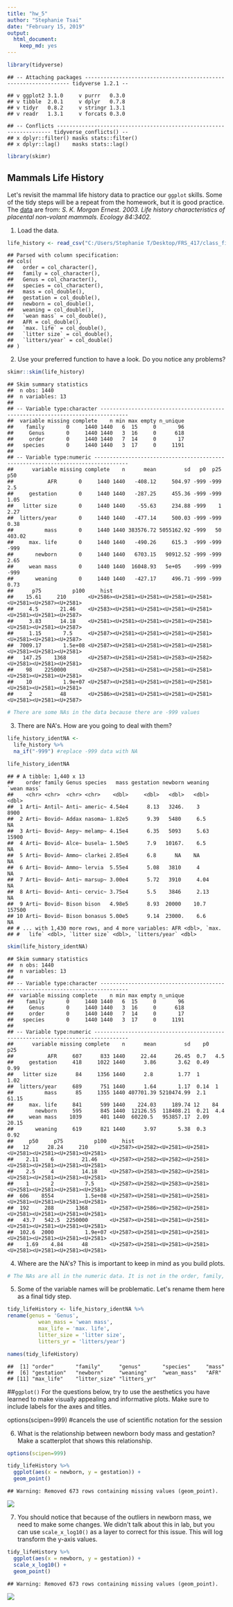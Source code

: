 ```yaml
---
title: "hw_5"
author: "Stephanie Tsai"
date: "February 15, 2019"
output: 
  html_document: 
    keep_md: yes
---
```


```r
library(tidyverse)
```

```
## -- Attaching packages ----------------------------------------------------------------- tidyverse 1.2.1 --
```

```
## v ggplot2 3.1.0     v purrr   0.3.0
## v tibble  2.0.1     v dplyr   0.7.8
## v tidyr   0.8.2     v stringr 1.3.1
## v readr   1.3.1     v forcats 0.3.0
```

```
## -- Conflicts -------------------------------------------------------------------- tidyverse_conflicts() --
## x dplyr::filter() masks stats::filter()
## x dplyr::lag()    masks stats::lag()
```

```r
library(skimr)
```
## Mammals Life History
Let's revisit the mammal life history data to practice our `ggplot` skills. Some of the tidy steps will be a repeat from the homework, but it is good practice. The [data](http://esapubs.org/archive/ecol/E084/093/) are from: *S. K. Morgan Ernest. 2003. Life history characteristics of placental non-volant mammals. Ecology 84:3402.*

1. Load the data.

```r
life_history <- read_csv("C:/Users/Stephanie T/Desktop/FRS_417/class_files-master/mammal_lifehistories_v2.csv")
```

```
## Parsed with column specification:
## cols(
##   order = col_character(),
##   family = col_character(),
##   Genus = col_character(),
##   species = col_character(),
##   mass = col_double(),
##   gestation = col_double(),
##   newborn = col_double(),
##   weaning = col_double(),
##   `wean mass` = col_double(),
##   AFR = col_double(),
##   `max. life` = col_double(),
##   `litter size` = col_double(),
##   `litters/year` = col_double()
## )
```


2. Use your preferred function to have a look. Do you notice any problems?

```r
skimr::skim(life_history)
```

```
## Skim summary statistics
##  n obs: 1440 
##  n variables: 13 
## 
## -- Variable type:character -------------------------------------------------------------------------------
##  variable missing complete    n min max empty n_unique
##    family       0     1440 1440   6  15     0       96
##     Genus       0     1440 1440   3  16     0      618
##     order       0     1440 1440   7  14     0       17
##   species       0     1440 1440   3  17     0     1191
## 
## -- Variable type:numeric ---------------------------------------------------------------------------------
##      variable missing complete    n      mean         sd   p0  p25     p50
##           AFR       0     1440 1440   -408.12     504.97 -999 -999    2.5 
##     gestation       0     1440 1440   -287.25     455.36 -999 -999    1.05
##   litter size       0     1440 1440    -55.63     234.88 -999    1    2.27
##  litters/year       0     1440 1440   -477.14     500.03 -999 -999    0.38
##          mass       0     1440 1440 383576.72 5055162.92 -999   50  403.02
##     max. life       0     1440 1440   -490.26     615.3  -999 -999 -999   
##       newborn       0     1440 1440   6703.15   90912.52 -999 -999    2.65
##     wean mass       0     1440 1440  16048.93   5e+05    -999 -999 -999   
##       weaning       0     1440 1440   -427.17     496.71 -999 -999    0.73
##      p75          p100     hist
##    15.61     210       <U+2586><U+2581><U+2581><U+2581><U+2581><U+2581><U+2587><U+2581>
##     4.5       21.46    <U+2583><U+2581><U+2581><U+2581><U+2581><U+2581><U+2581><U+2587>
##     3.83      14.18    <U+2581><U+2581><U+2581><U+2581><U+2581><U+2581><U+2581><U+2587>
##     1.15       7.5     <U+2587><U+2581><U+2581><U+2581><U+2581><U+2581><U+2581><U+2587>
##  7009.17       1.5e+08 <U+2587><U+2581><U+2581><U+2581><U+2581><U+2581><U+2581><U+2581>
##   147.25    1368       <U+2587><U+2581><U+2581><U+2583><U+2582><U+2581><U+2581><U+2581>
##    98    2250000       <U+2587><U+2581><U+2581><U+2581><U+2581><U+2581><U+2581><U+2581>
##    10          1.9e+07 <U+2587><U+2581><U+2581><U+2581><U+2581><U+2581><U+2581><U+2581>
##     2         48       <U+2586><U+2581><U+2581><U+2581><U+2581><U+2581><U+2581><U+2587>
```

```r
# There are some NAs in the data because there are -999 values
```


3. There are NA's. How are you going to deal with them?

```r
life_history_identNA <- 
  life_history %>% 
  na_if("-999") #replace -999 data with NA

life_history_identNA
```

```
## # A tibble: 1,440 x 13
##    order family Genus species   mass gestation newborn weaning `wean mass`
##    <chr> <chr>  <chr> <chr>    <dbl>     <dbl>   <dbl>   <dbl>       <dbl>
##  1 Arti~ Antil~ Anti~ americ~ 4.54e4      8.13   3246.    3           8900
##  2 Arti~ Bovid~ Addax nasoma~ 1.82e5      9.39   5480     6.5           NA
##  3 Arti~ Bovid~ Aepy~ melamp~ 4.15e4      6.35   5093     5.63       15900
##  4 Arti~ Bovid~ Alce~ busela~ 1.50e5      7.9   10167.    6.5           NA
##  5 Arti~ Bovid~ Ammo~ clarkei 2.85e4      6.8      NA    NA             NA
##  6 Arti~ Bovid~ Ammo~ lervia  5.55e4      5.08   3810     4             NA
##  7 Arti~ Bovid~ Anti~ marsup~ 3.00e4      5.72   3910     4.04          NA
##  8 Arti~ Bovid~ Anti~ cervic~ 3.75e4      5.5    3846     2.13          NA
##  9 Arti~ Bovid~ Bison bison   4.98e5      8.93  20000    10.7       157500
## 10 Arti~ Bovid~ Bison bonasus 5.00e5      9.14  23000.    6.6           NA
## # ... with 1,430 more rows, and 4 more variables: AFR <dbl>, `max.
## #   life` <dbl>, `litter size` <dbl>, `litters/year` <dbl>
```

```r
skim(life_history_identNA)
```

```
## Skim summary statistics
##  n obs: 1440 
##  n variables: 13 
## 
## -- Variable type:character -------------------------------------------------------------------------------
##  variable missing complete    n min max empty n_unique
##    family       0     1440 1440   6  15     0       96
##     Genus       0     1440 1440   3  16     0      618
##     order       0     1440 1440   7  14     0       17
##   species       0     1440 1440   3  17     0     1191
## 
## -- Variable type:numeric ---------------------------------------------------------------------------------
##      variable missing complete    n      mean         sd    p0   p25
##           AFR     607      833 1440     22.44      26.45  0.7   4.5 
##     gestation     418     1022 1440      3.86       3.62  0.49  0.99
##   litter size      84     1356 1440      2.8        1.77  1     1.02
##  litters/year     689      751 1440      1.64       1.17  0.14  1   
##          mass      85     1355 1440 407701.39 5210474.99  2.1  61.15
##     max. life     841      599 1440    224.03     189.74 12    84   
##       newborn     595      845 1440  12126.55  118408.21  0.21  4.4 
##     wean mass    1039      401 1440  60220.5   953857.17  2.09 20.15
##       weaning     619      821 1440      3.97       5.38  0.3   0.92
##     p50     p75          p100     hist
##   12      28.24     210       <U+2587><U+2582><U+2581><U+2581><U+2581><U+2581><U+2581><U+2581>
##    2.11    6         21.46    <U+2587><U+2582><U+2582><U+2581><U+2581><U+2581><U+2581><U+2581>
##    2.5     4         14.18    <U+2587><U+2583><U+2582><U+2581><U+2581><U+2581><U+2581><U+2581>
##    1       2          7.5     <U+2587><U+2582><U+2583><U+2581><U+2581><U+2581><U+2581><U+2581>
##  606    8554          1.5e+08 <U+2587><U+2581><U+2581><U+2581><U+2581><U+2581><U+2581><U+2581>
##  192     288       1368       <U+2587><U+2586><U+2582><U+2581><U+2581><U+2581><U+2581><U+2581>
##   43.7   542.5  2250000       <U+2587><U+2581><U+2581><U+2581><U+2581><U+2581><U+2581><U+2581>
##  102.6  2000          1.9e+07 <U+2587><U+2581><U+2581><U+2581><U+2581><U+2581><U+2581><U+2581>
##    1.69    4.84      48       <U+2587><U+2581><U+2581><U+2581><U+2581><U+2581><U+2581><U+2581>
```


4. Where are the NA's? This is important to keep in mind as you build plots.

```r
# The NAs are all in the numeric data. It is not in the order, family, genus, and species.
```


5. Some of the variable names will be problematic. Let's rename them here as a final tidy step.


```r
tidy_lifeHistory <- life_history_identNA %>%
rename(genus = 'Genus',
          wean_mass = 'wean mass',
          max_life = 'max. life',
          litter_size = 'litter size',
          litters_yr = 'litters/year')

names(tidy_lifeHistory)
```

```
##  [1] "order"       "family"      "genus"       "species"     "mass"       
##  [6] "gestation"   "newborn"     "weaning"     "wean_mass"   "AFR"        
## [11] "max_life"    "litter_size" "litters_yr"
```


##`ggplot()`
For the questions below, try to use the aesthetics you have learned to make visually appealing and informative plots. Make sure to include labels for the axes and titles.

options(scipen=999)  #cancels the use of scientific notation for the session

6. What is the relationship between newborn body mass and gestation? Make a scatterplot that shows this relationship. 

```r
options(scipen=999)

tidy_lifeHistory %>% 
  ggplot(aes(x = newborn, y = gestation)) +
  geom_point()
```

```
## Warning: Removed 673 rows containing missing values (geom_point).
```

![](hw_5_files/figure-html/unnamed-chunk-9-1.png)<!-- -->

7. You should notice that because of the outliers in newborn mass, we need to make some changes. We didn't talk about this in lab, but you can use `scale_x_log10()` as a layer to correct for this issue. This will log transform the y-axis values.

```r
tidy_lifeHistory %>% 
  ggplot(aes(x = newborn, y = gestation)) +
  scale_x_log10() +
  geom_point()
```

```
## Warning: Removed 673 rows containing missing values (geom_point).
```

![](hw_5_files/figure-html/unnamed-chunk-10-1.png)<!-- -->



